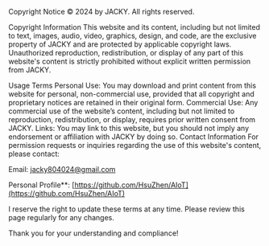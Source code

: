 Copyright Notice
© 2024 by JACKY. All rights reserved.

Copyright Information
This website and its content, including but not limited to text, images, audio, video, graphics, design, and code, are the exclusive property of JACKY and are protected by applicable copyright laws. Unauthorized reproduction, redistribution, or display of any part of this website's content is strictly prohibited without explicit written permission from JACKY.

Usage Terms
Personal Use: You may download and print content from this website for personal, non-commercial use, provided that all copyright and proprietary notices are retained in their original form.
Commercial Use: Any commercial use of the website’s content, including but not limited to reproduction, redistribution, or display, requires prior written consent from JACKY.
Links: You may link to this website, but you should not imply any endorsement or affiliation with JACKY by doing so.
Contact Information
For permission requests or inquiries regarding the use of this website's content, please contact:

Email: jacky804024@gmail.com

Personal Profile**: [https://github.com/HsuZhen/AIoT](https://github.com/HsuZhen/AIoT)

I reserve the right to update these terms at any time. Please review this page regularly for any changes.

Thank you for your understanding and compliance!
